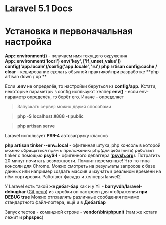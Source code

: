 Laravel 5.1 Docs
===============

# Установка и первоначальная настройка

**App::environment()** - получаем имя текущего окружения
**App::environment('local')**
**env('key', ['if_unset_value'])** 
**config('app.locale')/config('app.locale', 'ru')**
**php artisan config:cache / clear** - кеширование сделать обычной практикой при разработке
**php artisan down / up **

Если **.env** не определён, то настройки беруться из **config/app.** Кстати, некоторые параметры в config испльзуют хелпер **env()** - если env-параметр определён, то берёт его. Иначе - определяет

> Запускать сервер можно двумя способами 

> **php -S localhost:8888 -t public**

> **php artisan serve**

Laravel использует **PSR-4** автозагрузку классов

<i class='icon-pencil'></i> **php artisan tinker --env=local** - офигенная штука, php консоль в которой можно обращаться прям к приложению php(для дебагинга)
работает tinker с помощью **psySH** - офигенного дебаггера (**[psysh.org](http://psysh.org)**). Потратить 20 минут почитать возможности. Помнит переменные!
Что-то типа консоли для Chrome. Можно смотреть на результаты запросов к базе данных или например создать массив и изучать в реальном времени на нём сортировки.
Работают фасады и хелперы laravel2

У Laravel есть такой же **дебаг-бар** как и у Yii - **barryvdh/laravel-debugbar** ([Git репо](https://github.com/barryvdh/laravel-debugbar)) из коробки он настроен для отображения **при DEBUG true**
Можно отправлять различные сообщения помимо стандартного файл-логгера, ещё и в **Дебагбар**

Запуск тестов - командной строке - **vendor\bin\phpunit**  (там же кстати лежит и **phpspec**)

